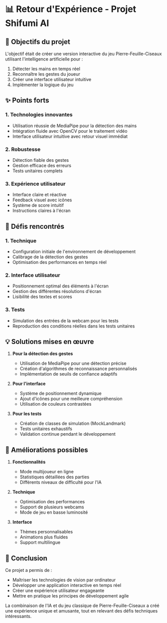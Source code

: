 # 📊 Retour d'Expérience - Projet Shifumi AI

## 🎯 Objectifs du projet

L'objectif était de créer une version interactive du jeu Pierre-Feuille-Ciseaux utilisant l'intelligence artificielle pour :
1. Détecter les mains en temps réel
2. Reconnaître les gestes du joueur
3. Créer une interface utilisateur intuitive
4. Implémenter la logique du jeu

## ✨ Points forts

### 1. Technologies innovantes
- Utilisation réussie de MediaPipe pour la détection des mains
- Intégration fluide avec OpenCV pour le traitement vidéo
- Interface utilisateur intuitive avec retour visuel immédiat

### 2. Robustesse
- Détection fiable des gestes
- Gestion efficace des erreurs
- Tests unitaires complets

### 3. Expérience utilisateur
- Interface claire et réactive
- Feedback visuel avec icônes
- Système de score intuitif
- Instructions claires à l'écran

## 🔧 Défis rencontrés

### 1. Technique
- Configuration initiale de l'environnement de développement
- Calibrage de la détection des gestes
- Optimisation des performances en temps réel

### 2. Interface utilisateur
- Positionnement optimal des éléments à l'écran
- Gestion des différentes résolutions d'écran
- Lisibilité des textes et scores

### 3. Tests
- Simulation des entrées de la webcam pour les tests
- Reproduction des conditions réelles dans les tests unitaires

## 💡 Solutions mises en œuvre

1. **Pour la détection des gestes**
   - Utilisation de MediaPipe pour une détection précise
   - Création d'algorithmes de reconnaissance personnalisés
   - Implémentation de seuils de confiance adaptifs

2. **Pour l'interface**
   - Système de positionnement dynamique
   - Ajout d'icônes pour une meilleure compréhension
   - Utilisation de couleurs contrastées

3. **Pour les tests**
   - Création de classes de simulation (MockLandmark)
   - Tests unitaires exhaustifs
   - Validation continue pendant le développement

## 🚀 Améliorations possibles

1. **Fonctionnalités**
   - Mode multijoueur en ligne
   - Statistiques détaillées des parties
   - Différents niveaux de difficulté pour l'IA

2. **Technique**
   - Optimisation des performances
   - Support de plusieurs webcams
   - Mode de jeu en basse luminosité

3. **Interface**
   - Thèmes personnalisables
   - Animations plus fluides
   - Support multilingue

## 📝 Conclusion

Ce projet a permis de :
- Maîtriser les technologies de vision par ordinateur
- Développer une application interactive en temps réel
- Créer une expérience utilisateur engageante
- Mettre en pratique les principes de développement agile

La combinaison de l'IA et du jeu classique de Pierre-Feuille-Ciseaux a créé une expérience unique et amusante, tout en relevant des défis techniques intéressants.